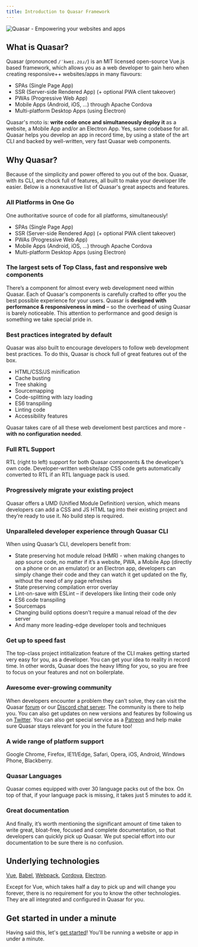 ```yaml
---
title: Introduction to Quasar Framework
---
```


![Quasar - Empowering your websites and apps](statics/img/responsive-logo.png)

## What is Quasar?
Quasar (pronounced `/ˈkweɪ.zɑɹ/`) is an MIT licensed open-source Vue.js based framework, which allows you as a web developer to gain hero when creating responsive++ websites/apps in many flavours:
* SPAs (Single Page App)
* SSR (Server-side Rendered App) (+ optional PWA client takeover)
* PWAs (Progressive Web App)
* Mobile Apps (Android, iOS, …) through Apache Cordova
* Multi-platform Desktop Apps (using Electron)

Quasar's moto is: **write code once and simultaneously deploy it** as a website, a Mobile App and/or an Electron App. Yes, same codebase for all. Quasar helps you develop an app in record time, by using a state of the art CLI and backed by well-written, very fast Quasar web components.

## Why Quasar?
Because of the simplicity and power offered to you out of the box. Quasar, with its CLI, are chock full of features, all built to make your developer life easier. Below is a nonexaustive list of Quasar's great aspects and features.

### All Platforms in One Go
One authoritative source of code for all platforms, simultaneously!
 - SPAs (Single Page App)
 - SSR (Server-side Rendered App) (+ optional PWA client takeover)
 - PWAs (Progressive Web App)
 - Mobile Apps (Android, iOS, …) through Apache Cordova
 - Multi-platform Desktop Apps (using Electron)

### The largest sets of Top Class, fast and responsive web components
There’s a component for almost every web development need within Quasar. Each of Quasar's components is carefully crafted to offer you the best possible experience for your users. Quasar is **designed with performance & responsiveness in mind** – so the overhead of using Quasar is barely noticeable. This attention to performance and good design is something we take special pride in.

### Best practices integrated by default
Quasar was also built to encourage developers to follow web development best practices. To do this, Quasar is chock full of great features out of the box.
 - HTML/CSS/JS minification
 - Cache busting
 - Tree shaking
 - Sourcemapping
 - Code-splitting with lazy loading
 - ES6 transpiling
 - Linting code
 - Accessibility features

Quasar takes care of all these web develoment best parctices and more - **with no configuration needed**.

### Full RTL Support
RTL (right to left) support for both Quasar components & the developer’s own code. Developer-written website/app CSS code gets automatically converted to RTL if an RTL language pack is used.

### Progressively migrate your existing project
Quasar offers a UMD (Unified Module Definition) version, which means developers can add a CSS and JS HTML tag into their existing project and they’re ready to use it. No build step is required.

### Unparalleled developer experience through Quasar CLI
When using Quasar’s CLI, developers benefit from:

 - State preserving hot module reload (HMR) - when making changes to app source code, no matter if it’s a website, PWA, a Mobile App (directly on a phone or on an emulator) or an Electron app, developers can simply change their code and they can watch it get updated on the fly, without the need of any page refreshes
 - State preserving compilation error overlay
 - Lint-on-save with ESLint – if developers like linting their code only
 - ES6 code transpiling
 - Sourcemaps
 - Changing build options doesn’t require a manual reload of the dev server
 - And many more leading-edge developer tools and techniques

### Get up to speed fast
The top-class project intitialization feature of the CLI makes getting started very easy for you, as a developer. You can get your idea to reality in record time. In other words, Quasar does the heavy lifting for you, so you are free to focus on your features and not on boilerplate.

### Awesome ever-growing community
When developers encounter a problem they can’t solve, they can visit the Quasar [forum](https://forum.quasar-framework.org/) or our [Discord chat server](https://discord.gg/5TDhbDg). The community is there to help you. You can also get updates on new versions and features by following us on [Twitter](https://twitter.com/quasarframework). You can also get special service as a [Patreon](https://www.patreon.com/quasarframework) and help make sure Quasar stays relevant for you in the future too!

### A wide range of platform support
Google Chrome, Firefox, IE11/Edge, Safari, Opera, iOS, Android, Windows Phone, Blackberry.

### Quasar Languages
Quasar comes equipped with over 30 language packs out of the box. On top of that, if your language pack is missing, it takes just 5 minutes to add it.

### Great documentation
And finally, it’s worth mentioning the significant amount of time taken to write great, bloat-free, focused and complete documentation, so that developers can quickly pick up Quasar. We put special effort into our documentation to be sure there is no confusion.

## Underlying technologies
[Vue](https://vuejs.org/), [Babel](https://babeljs.io/), [Webpack](https://webpack.js.org/), [Cordova](https://cordova.apache.org/), [Electron](https://electronjs.org/).

Except for Vue, which takes half a day to pick up and will change you forever, there is no requirement for you to know the other technologies. They are all integrated and configured in Quasar for you.

## Get started in under a minute
Having said this, let's [get started](/getting-started/pick-quasar-flavour)! You'll be running a website or app in under a minute.
